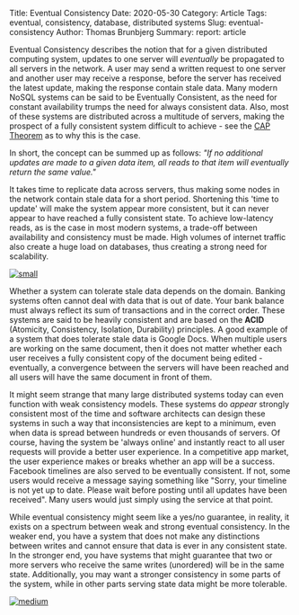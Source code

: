 Title: Eventual Consistency
Date: 2020-05-30
Category: Article
Tags: eventual, consistency, database, distributed systems
Slug: eventual-consistency
Author: Thomas Brunbjerg
Summary: 
report: article

Eventual Consistency describes the notion that for a given distributed computing system, updates to one server will *eventually* be propagated to all servers in the network. A user may send a written request to one server and another user may receive a response, before the server has received the latest update, making the response contain stale data. Many modern NoSQL systems can be said to be Eventually Consistent, as the need for constant availability trumps the need for always consistent data. Also, most of these systems are distributed across a multitude of servers, making the prospect of a fully consistent system difficult to achieve - see the [CAP Theorem]({filename}/articles/cap_theorem.md) as to why this is the case.

In short, the concept can be summed up as follows:
*"If no additional updates are made to a given data item, all reads to that item will eventually return the same value."*

It takes time to replicate data across servers, thus making some nodes in the network contain stale data for a short period. Shortening this 'time to update' will make the system appear more consistent, but it can never appear to have reached a fully consistent state. To achieve low-latency reads, as is the case in most modern systems, a trade-off between availability and consistency must be made. High volumes of internet traffic also create a huge load on databases, thus creating a strong need for scalability. 

[![small]({static}/img/article/eventualconsistency.png)]({static}/img/article/eventualconsistency.png)

Whether a system can tolerate stale data depends on the domain. Banking systems often cannot deal with data that is out of date. Your bank balance must always reflect its sum of transactions and in the correct order. These systems are said to be heavily consistent and are based on the **ACID** (Atomicity, Consistency, Isolation, Durability) principles. A good example of a system that does tolerate stale data is Google Docs. When multiple users are working on the same document, then it does not matter whether each user receives a fully consistent copy of the document being edited - eventually, a convergence between the servers will have been reached and all users will have the same document in front of them.

It might seem strange that many large distributed systems today can even function with weak consistency models. These systems do *appear* strongly consistent most of the time and software architects can design these systems in such a way that inconsistencies are kept to a minimum, even when data is spread between hundreds or even thousands of servers. Of course, having the system be 'always online' and instantly react to all user requests will provide a better user experience. In a competitive app market, the user experience makes or breaks whether an app will be a success. Facebook timelines are also served to be eventually consistent. If not, some users would receive a message saying something like "Sorry, your timeline is not yet up to date. Please wait before posting until all updates have been received". Many users would just simply using the service at that point. 

While eventual consistency might seem like a yes/no guarantee, in reality, it exists on a spectrum between weak and strong eventual consistency. In the weaker end, you have a system that does not make any distinctions between writes and cannot ensure that data is ever in any consistent state. In the stronger end, you have systems that might guarantee that two or more servers who receive the same writes (unordered) will be in the same state. Additionally, you may want a stronger consistency in some parts of the system, while in other parts serving state data might be more tolerable.

[![medium]({static}/img/article/eventualcomic.jpg)]({static}/img/article/eventualcomic.jpg)
